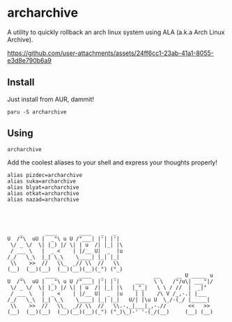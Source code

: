 # archarchive
A utility to quickly rollback an arch linux system using ALA (a.k.a Arch Linux Archive).

https://github.com/user-attachments/assets/24ff6cc1-23ab-41a1-8055-e3d8e790b6a9

## Install
Just install from AUR, dammit!
```shell
paru -S archarchive
```

## Using
```shell
archarchive
```
Add the coolest aliases to your shell and express your thoughts properly!
```
alias pizdec=archarchive
alias suka=archarchive
alias blyat=archarchive
alias otkat=archarchive
alias nazad=archarchive
```
<br />
<br />

```
    _       ____       ____   _   _                                
U  /"\  uU |  _"\ u U /"___| |'| |'|                               
 \/ _ \/  \| |_) |/ \| | u  /| |_| |\                              
 / ___ \   |  _ <    | |/__ U|  _  |u                              
/_/   \_\  |_| \_\    \____| |_| |_|                               
 \\    >>  //   \\_  _// \\  //   \\                               
(__)  (__)(__)  (__)(__)(__)(_") ("_)                              
    _       ____       ____   _   _            __     __ U _____ u 
U  /"\  uU |  _"\ u U /"___| |'| |'|     ___   \ \   /"/u\| ___"|/ 
 \/ _ \/  \| |_) |/ \| | u  /| |_| |\   |_"_|   \ \ / //  |  _|"   
 / ___ \   |  _ <    | |/__ U|  _  |u    | |    /\ V /_,-.| |___   
/_/   \_\  |_| \_\    \____| |_| |_|   U/| |\u U  \_/-(_/ |_____|  
 \\    >>  //   \\_  _// \\  //   \\.-,_|___|_,-.//       <<   >>  
(__)  (__)(__)  (__)(__)(__)(_") ("_)\_)-' '-(_/(__)     (__) (__) 
```


